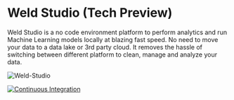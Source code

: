 # Weld Studio (Tech Preview)

Weld Studio is a no code environment platform to perform analytics and run Machine Learning models locally at blazing fast speed. No need to move your data to a data lake or 3rd party cloud. It removes the hassle of switching between different platform to clean, manage and analyze your data.

![Weld-Studio](https://cdn.loom.com/sessions/thumbnails/666920c081d0476489e7ec25c80fe4b2-with-play.gif)


[![Continuous Integration](https://github.com/hotg-ai/defrag-studio/actions/workflows/main.yml/badge.svg)](https://github.com/hotg-ai/defrag-studio/actions/workflows/main.yml)
